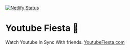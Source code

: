 [![Netlify Status](https://api.netlify.com/api/v1/badges/83a00d8f-1b7c-4d75-a5a5-62f821106457/deploy-status)](https://app.netlify.com/sites/youtubeparty/deploys)

# Youtube Fiesta 🥳

Watch Youtube In Sync With friends.
[YoutubeFiesta.com](https://youtubefiesta.com)